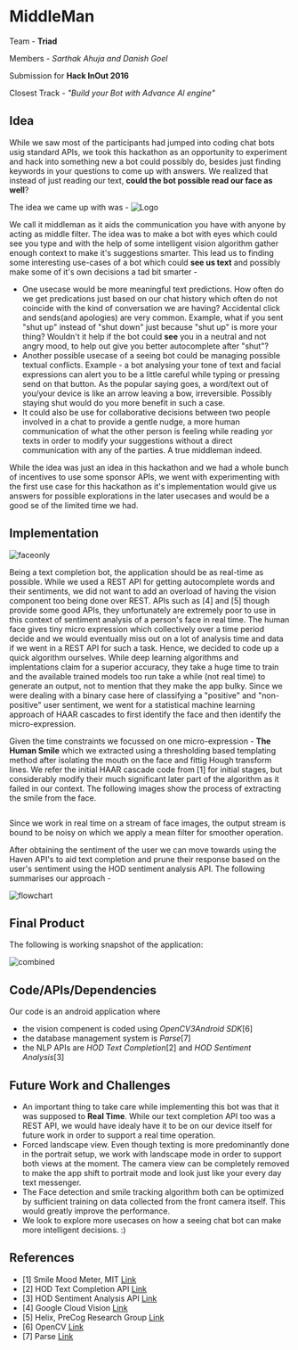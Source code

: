 # MiddleMan
Team - **Triad**

Members - *Sarthak Ahuja and Danish Goel*

Submission for **Hack InOut 2016**

Closest Track - *"Build your Bot with Advance Al engine"*

## Idea
While we saw most of the participants had jumped into coding chat bots usig standard APIs, we took this hackathon as an opportunity to experiment and hack into something new a bot could possibly do, besides just finding keywords in your questions to come up with answers. We realized that instead of just reading our text, **could the bot possible read our face as well**? 

The idea we came up with was -
![Logo](https://www.dropbox.com/home/Public?preview=middleman.png)

 We call it middleman as it aids the communication you have with anyone by acting as middle filter. The idea was to make a bot with eyes which could see you type and with the help of some intelligent vision algorithm gather enough context to make it's suggestions smarter.
This lead us to finding some interesting use-cases of a bot which could **see us text** and possibly make some of it's own decisions a tad bit smarter - 

 - One usecase would be more meaningful text predictions. How often do we get predications just based on our chat history which often do not coincide with the kind of conversation we are having? Accidental click and sends(and apologies) are very common. Example, what if you sent "shut up" instead of "shut down" just because "shut up" is more your thing? Wouldn't it help if the bot could **see** you in a neutral and not angry mood, to help out give you better autocomplete after "shut"?
 - Another possible usecase of a seeing bot could be managing possible textual conflicts. Example - a bot analysing your tone of text and facial expressions can alert you to be a little careful while typing or pressing send on that button. As the popular saying goes, a word/text out of you/your device is like an arrow leaving a bow, irreversible. Possibly staying shut would do you more benefit in such a case. 
 - It could also be use for collaborative decisions between two people involved in a chat to provide a gentle nudge, a more human communication of what the other person is feeling while reading yor texts in order to modify your suggestions without a direct communication with any of the parties. A true middleman indeed.

While the idea was just an idea in this hackathon and we had a whole bunch of incentives to use some sponsor APIs, we went with experimenting with the first use case for this hackathon as it's implementation would give us answers for possible explorations in the later usecases and would be a good se of the limited time we had. 

## Implementation

![faceonly](https://www.dropbox.com/home/Public?preview=faceonly.png)

Being a text completion bot, the application should be as real-time as possible. While we used a REST API for getting autocomplete words and their sentiments, we did not want to add an overload of having the vision component too being done over REST. APIs such as [4] and [5] though provide some good APIs, they unfortunately are extremely poor to use in this context of sentiment analysis of a person's face in real time. The human face gives tiny micro expression which collectively over a time period decide and we would eventually miss out on a lot of analysis time and data if we went in a REST API for such a task. Hence, we decided to code up a quick algorithm ourselves. While deep learning algorithms and implentations claim for a superior accuracy, they take a huge time to train and the available trained models too run take a while (not real time) to generate an output, not to mention that they make the app bulky. Since we were dealing with a binary case here of classifying a "positive" and "non-positive" user sentiment, we went for a statistical machine learning approach of HAAR cascades to first identify the face and then identify the micro-expression. 

Given the time constraints we focussed on one micro-expression - **The Human Smile** which we extracted using a thresholding based templating method after isolating the mouth on the face and fittig Hough transform lines. We refer the initial HAAR cascade code from [1] for initial stages, but considerably modify their much significant later part of the algorithm as it failed in our context. The following images show the process of extracting the smile from the face. 

<image>

Since we work in real time on a stream of face images, the output stream is bound to be noisy on which we apply a mean filter for smoother operation.

After obtaining the sentiment of the user we can move towards using the Haven API's to aid text completion and prune their response based on the user's sentiment using the HOD sentiment analysis API. The following summarises our approach - 

![flowchart](https://www.dropbox.com/home/Public?preview=flowchart.png)

## Final Product

The following is working snapshot of the application:

![combined]( https://www.dropbox.com/home/Public?preview=combined.png)

## Code/APIs/Dependencies

Our code is an android application where 

 - the vision compenent is coded using *OpenCV3Android SDK*[6]
 - the database management system is *Parse*[7]
 - the NLP APIs are *HOD Text Completion*[2] and *HOD Sentiment Analysis*[3]

## Future Work and Challenges

 - An important thing to take care while implementing this bot was that it was supposed to **Real Time**. While our text completion API too was a REST API, we would have idealy have it to be on our device itself for future work in order to support a real time operation.
 - Forced landscape view. Even though texting is more predominantly done in the portrait setup, we work with landscape mode in order to support both views at the moment. The camera view can be completely removed to make the app shift to portrait mode and look just like your every day text messenger.
 - The Face detection and smile tracking algorithm both can be optimized by sufficient training on data collected from the front camera itself. This would greatly improve the performance.
 - We look to explore more usecases on how a seeing chat bot can make more intelligent decisions. :)

## References

 - [1] Smile Mood Meter, MIT [Link](https://www.cs.rit.edu/~wmb1306/smilemoodmeter/)
 - [2] HOD Text Completion API [Link](https://dev.havenondemand.com/apis/autocomplete)
 - [3] HOD Sentiment Analysis API [Link](https://dev.havenondemand.com/apis/analyzesentiment)
 - [4] Google Cloud Vision [Link](https://cloud.google.com/vision/)
 - [5] Helix, PreCog Research Group [Link](http://labs.precog.iiitd.edu.in/resources/Helix/)
 - [6] OpenCV [Link](http://opencv.org/platforms/android.html)
 - [7] Parse [Link](http://parse.com/)
